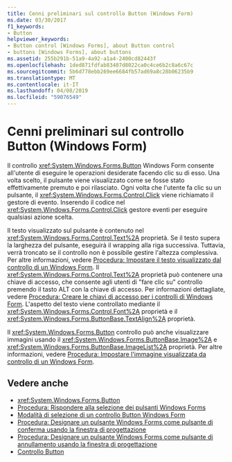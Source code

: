 ```yaml
---
title: Cenni preliminari sul controllo Button (Windows Form)
ms.date: 03/30/2017
f1_keywords:
- Button
helpviewer_keywords:
- Button control [Windows Forms], about Button control
- buttons [Windows Forms], about buttons
ms.assetid: 255b291b-51a9-4a92-a1a4-2400cd82443f
ms.openlocfilehash: 1ded871fdfab83407d8022ca0c4ce6b2c8a6c67c
ms.sourcegitcommit: 5b6d778ebb269ee6684fb57ad69a8c28b06235b9
ms.translationtype: MT
ms.contentlocale: it-IT
ms.lasthandoff: 04/08/2019
ms.locfileid: "59076549"
---
```

# <a name="button-control-overview-windows-forms"></a>Cenni preliminari sul controllo Button (Windows Form)
Il controllo <xref:System.Windows.Forms.Button> Windows Form consente all'utente di eseguire le operazioni desiderate facendo clic su di esso. Una volta scelto, il pulsante viene visualizzato come se fosse stato effettivamente premuto e poi rilasciato. Ogni volta che l'utente fa clic su un pulsante, il <xref:System.Windows.Forms.Control.Click> viene richiamato il gestore di evento. Inserendo il codice nel <xref:System.Windows.Forms.Control.Click> gestore eventi per eseguire qualsiasi azione scelta.  
  
 Il testo visualizzato sul pulsante è contenuto nel <xref:System.Windows.Forms.Control.Text%2A> proprietà. Se il testo supera la larghezza del pulsante, eseguirà il wrapping alla riga successiva. Tuttavia, verrà troncato se il controllo non è possibile gestire l'altezza complessiva. Per altre informazioni, vedere [Procedura: Impostare il testo visualizzato dal controllo di un Windows Form](how-to-set-the-text-displayed-by-a-windows-forms-control.md). Il <xref:System.Windows.Forms.Control.Text%2A> proprietà può contenere una chiave di accesso, che consente agli utenti di "fare clic su" controllo premendo il tasto ALT con la chiave di accesso. Per informazioni dettagliate, vedere [Procedura: Creare le chiavi di accesso per i controlli di Windows Form](how-to-create-access-keys-for-windows-forms-controls.md). L'aspetto del testo viene controllato mediante il <xref:System.Windows.Forms.Control.Font%2A> proprietà e il <xref:System.Windows.Forms.ButtonBase.TextAlign%2A> proprietà.  
  
 Il <xref:System.Windows.Forms.Button> controllo può anche visualizzare immagini usando il <xref:System.Windows.Forms.ButtonBase.Image%2A> e <xref:System.Windows.Forms.ButtonBase.ImageList%2A> proprietà. Per altre informazioni, vedere [Procedura: Impostare l'immagine visualizzata da controllo di un Windows Form](how-to-set-the-image-displayed-by-a-windows-forms-control.md).  
  
## <a name="see-also"></a>Vedere anche

- <xref:System.Windows.Forms.Button>
- [Procedura: Rispondere alla selezione dei pulsanti Windows Forms](how-to-respond-to-windows-forms-button-clicks.md)
- [Modalità di selezione di un controllo Button Windows Form](ways-to-select-a-windows-forms-button-control.md)
- [Procedura: Designare un pulsante Windows Forms come pulsante di conferma usando la finestra di progettazione](designate-a-wf-button-as-the-accept-button-using-the-designer.md)
- [Procedura: Designare un pulsante Windows Forms come pulsante di annullamento usando la finestra di progettazione](designate-a-wf-button-as-the-cancel-button-using-the-designer.md)
- [Controllo Button](button-control-windows-forms.md)
